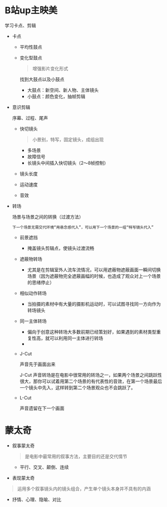 # B站up主映美

学习卡点、剪辑



- 卡点

  - 平均性鼓点

  - 变化型鼓点

    > 增强影片变化形式

    找到大鼓点以及小鼓点

    - 大鼓点：新空间、新人物、主体镜头
    - 小鼓点：颜色变化，抽帧剪辑

- 意识剪辑

  序幕、过程、尾声

  - 快切镜头

    > 小景别，特写，固定镜头，成组出现

    - 多场景
    - 故障信号
    - 长镜头中间插入快切镜头（2～8帧控制）

  - 镜头长度
  - 运动速度
  - 音效





- 转场

  场景与场景之间的转换（过渡方法）

  `下一个场景无需交代环境“用悬念感代入”，可以用下一个场景的一组“特写镜头代入”`

  - 前景遮挡

    - 掩盖镜头剪辑点，使镜头过渡流畅

  - 遮蔽物转场

    - 尤其是在剪辑室外人流车流情况，可以用遮蔽物遮蔽画面一瞬间切换场景（因为遮蔽物完全遮蔽画幅的时候，也造成了观众对上一个场景的思绪停止）

  - 相似动作转场

    - 当拍摄的素材中有大量的摄影机运动时，可以试图寻找同一方向作为转场镜头

  - 同一主体转场

    > 

    - 偏向于创意这种转场大多数前期已经策划好，如果遇到的素材类型重复性高，就可以利用同一主体进行转场
    - 

  - J-Cut

    声音先于画面出来

    J-Cut 声音转场是在电影中很常用的转场之一，如果两个场景之间跳跃性很大，那你可以试着用第二个场景的有代表性的音效，在第一个场景最后一个镜头中先入，这样转到第二个场景观众也不会跳跃了。

  - L-Cut

    声音遗留在下一个画面







# 蒙太奇

- 叙事蒙太奇

  > 是电影中最常用的叙事方法，主要目的还是交代情节

  - 平行、交叉、颠倒、连续

-  表现蒙太奇

  > 运用多个叙事镜头内的镜头组合，产生单个镜头本身并不具有的内涵

  - 抒情、心理、隐喻、对比